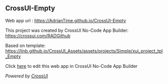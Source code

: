 ## CrossUI-Empty
Web app url : https://AdrianTime.github.io/CrossUI-Empty

This project was created by CrossUI No-Code App Builder: https://crossui.com/RADGithub

Based on template: https://linb.github.io/CrossUI_Assets/assets/projects/Simple/xui_project_tpl_Empty

Click [here](https://crossui.com/RADGithub/#!from=github&owner=AdrianTime&repo=CrossUI-Empty) to edit this web app in CrossUI No-Code App Builder

<i>Powered by [CrossUI](https://crossui.com)</i>
